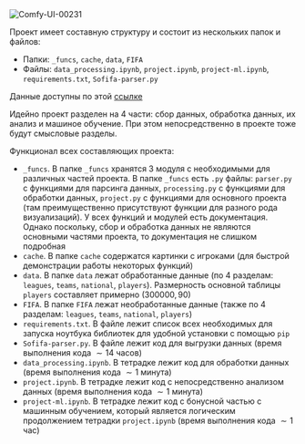 <img src="https://i.ibb.co/C30BNfQ0/Comfy-UI-00231.png" alt="Comfy-UI-00231" border="0">


Проект имеет составную структуру и состоит из нескольких папок и файлов: 
* Папки: `_funcs`, `cache`, `data`, `FIFA`
* Файлы: `data_processing.ipynb`, `project.ipynb`, `project-ml.ipynb`, `requirements.txt`, `Sofifa-parser.py`


Данные доступны по этой [ссылке](https://drive.google.com/drive/folders/1WM4IMwhoWHOdsHX7I2gORPWO8tnLHofr?usp=sharing)


Идейно проект разделен на $4$ части: сбор данных, обработка данных, их анализ и машиное обучение. При этом непосредственно в проекте тоже будут смысловые разделы.


Функционал всех составляющих проекта:
* `_funcs`. В папке `_funcs` хранятся $3$ модуля с необходимыми для различных частей проекта. В папке `_funcs` есть `.py` файлы: `parser.py` с функциями для парсинга данных, `processing.py` с функциями для обработки данных, `project.py` с функциями для основного проекта (там преимущественно присутствуют функции для разного рода визуализаций). У всех функций и модулей есть документация. Однако поскольку, сбор и обработка данных не являются основными частями проекта, то документация не слишком подробная
* `cache`. В папке `cache` содержатся картинки с игроками (для быстрой демонстрации работы некоторых функций)
* `data`. В папке `data` лежат обработанные данные (по $4$ разделам: `leagues`, `teams`, `national`, `players`). Размерность основной таблицы `players` составляет примерно $(300000, 90)$
* `FIFA`. В папке `FIFA` лежат необработанные данные (также по $4$ разделам: `leagues`, `teams`, `national`, `players`)
* `requirements.txt`. В файле лежит список всех необходимых для запуска ноутбука библиотек для удобной установки с помощью `pip`
* `Sofifa-parser.py`. В файле лежит код для выгрузки данных (время выполнения кода $\sim 14$ часов) 
* `data_processing.ipynb`. В тетрадке лежит код для обработки данных (время выполнения кода $\sim 1$ минута)
* `project.ipynb`. В тетрадке лежит код с непосредственно анализом данных (время выполнения кода $\sim 1$ минута)
* `project-ml.ipynb`. В тетрадке лежит код с бонусной частью с машинным обучением, который является логическим продолжением тетрадки `project.ipynb` (время выполнения кода $\sim 1$ час)
